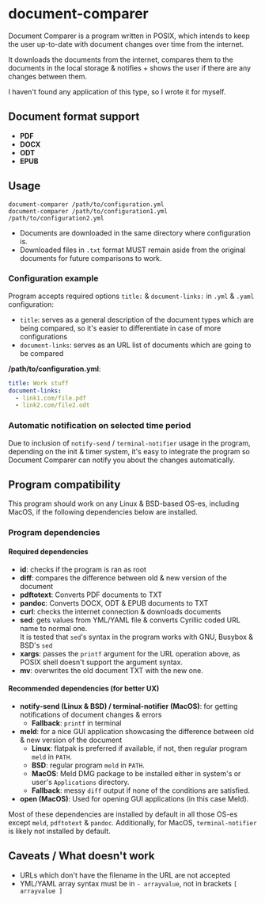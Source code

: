 # document-comparer

Document Comparer is a program written in POSIX, which intends to keep the user up-to-date with document changes over time from the internet.

It downloads the documents from the internet, compares them to the documents in the local storage & notifies + shows the user if there are any changes between them.

I haven't found any application of this type, so I wrote it for myself.

## Document format support

- **PDF**
- **DOCX**
- **ODT**
- **EPUB**

## Usage

```
document-comparer /path/to/configuration.yml
document-comparer /path/to/configuration1.yml /path/to/configuration2.yml
```

- Documents are downloaded in the same directory where configuration is.
- Downloaded files in `.txt` format MUST remain aside from the original documents for future comparisons to work.

### Configuration example

Program accepts required options `title:` & `document-links:` in `.yml` & `.yaml` configuration:
  - `title`: serves as a general description of the document types which are being compared, so it's easier to differentiate in case of more configurations
  - `document-links`: serves as an URL list of documents which are going to be compared

**/path/to/configuration.yml**:
```yaml
title: Work stuff
document-links:
  - link1.com/file.pdf
  - link2.com/file2.odt
```

### Automatic notification on selected time period

Due to inclusion of `notify-send` / `terminal-notifier` usage in the program, depending on the init & timer system, it's easy to integrate the program so Document Comparer can notify you about the changes automatically.

## Program compatibility

This program should work on any Linux & BSD-based OS-es, including MacOS, if the following dependencies below are installed.

### Program dependencies

#### Required dependencies
- **id**: checks if the program is ran as root
- **diff**: compares the difference between old & new version of the document
- **pdftotext**: Converts PDF documents to TXT
- **pandoc**: Converts DOCX, ODT & EPUB documents to TXT
- **curl**: checks the internet connection & downloads documents
- **sed**: gets values from YML/YAML file & converts Cyrillic coded URL name to normal one.  
  It is tested that `sed`'s syntax in the program works with GNU, Busybox & BSD's `sed`
- **xargs**: passes the `printf` argument for the URL operation above, as POSIX shell doesn't support the argument syntax.
- **mv**: overwrites the old document TXT with the new one.

#### Recommended dependencies (for better UX)
- **notify-send (Linux & BSD) / terminal-notifier (MacOS)**: for getting notifications of document changes & errors
  - **Fallback**: `printf` in terminal
- **meld**: for a nice GUI application showcasing the difference between old & new version of the document
  - **Linux**: flatpak is preferred if available, if not, then regular program `meld` in `PATH`.
  - **BSD**: regular program `meld` in `PATH`.
  - **MacOS**: Meld DMG package to be installed either in system's or user's `Applications` directory.
  - **Fallback**: messy `diff` output if none of the conditions are satisfied.
- **open (MacOS)**: Used for opening GUI applications (in this case Meld).

Most of these dependencies are installed by default in all those OS-es except `meld`, `pdftotext` & `pandoc`. Additionally, for MacOS, `terminal-notifier` is likely not installed by default.

## Caveats / What doesn't work

- URLs which don't have the filename in the URL are not accepted
- YML/YAML array syntax must be in `- arrayvalue`, not in brackets `[ arrayvalue ]`
